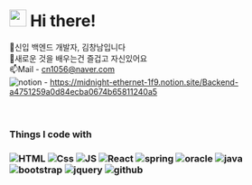 <h1><img src="https://emojis.slackmojis.com/emojis/images/1531849430/4246/blob-sunglasses.gif?1531849430" width="30"/> Hi there! </h1>

🌱신입 백엔드 개발자, 김창남입니다 <br>
🔎새로운 것을 배우는건 즐겁고 자신있어요 <br>
📫Mail - cn1056@naver.com <br>
<img alt="notion" src="https://img.shields.io/badge/-notion-black?style=flat-square&logo=notion&logoColor=white" /> - https://midnight-ethernet-1f9.notion.site/Backend-a4751259a0d84ecba0674b65811240a5
<br><br><br>
<h3>Things I code with<h3>
<img alt="HTML" src="https://img.shields.io/badge/-html5-FF5E00?style=flat-square&logo=html5&logoColor=white" />  
<img alt="Css" src="https://img.shields.io/badge/-css3-368AFF?style=flat-square&logo=css3&logoColor=white" /> 
<img alt="JS" src="https://img.shields.io/badge/-javascript-yellow?style=flat-square&logo=JavaScript&logoColor=white" /> 
<img alt="React" src="https://img.shields.io/badge/-React-45b8d8?style=flat-square&logo=react&logoColor=white" />
<img alt="spring" src="https://img.shields.io/badge/-spring-87CE00?style=flat-square&logo=spring&logoColor=white" /> 
<img alt="oracle" src="https://img.shields.io/badge/-oracle-red?style=flat-square&logo=oracle&logoColor=white" /> 
<img alt="java" src="https://img.shields.io/badge/-java-FF9436?style=flat-square&logo=coffeescript&logoColor=white" /> 
<img alt="bootstrap" src="https://img.shields.io/badge/-bootstrap-purple?style=flat-square&logo=bootstrap&logoColor=white" /> 
<img alt="jquery" src="https://img.shields.io/badge/-jQuery-1266FF?style=flat-square&logo=jquery&logoColor=white" />
<img alt="github" src="https://img.shields.io/badge/-github-black?style=flat-square&logo=github&logoColor=white" />  

